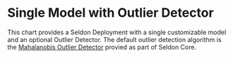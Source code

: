 # Single Model with Outlier Detector

This chart provides a Seldon Deployment with a single customizable model and an optional Outlier Detector. The default outlier detection algorithm is the [Mahalanobis Outlier Detector](../../examples/transformers/outlier_mahalanobis/outlier_documentation.ipynb) provied as part of Seldon Core.

